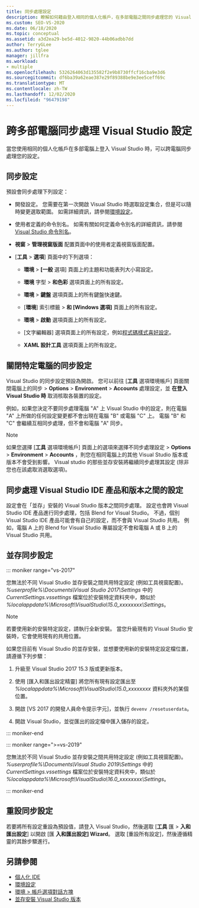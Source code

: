 ```yaml
---
title: 同步處理設定
description: 瞭解如何藉由登入相同的個人化帳戶，在多部電腦之間同步處理您的 Visual studio 設定。
ms.custom: SEO-VS-2020
ms.date: 06/18/2020
ms.topic: conceptual
ms.assetid: a3d2ea29-be5d-4012-9820-44b06adbb7dd
author: TerryGLee
ms.author: tglee
manager: jillfra
ms.workload:
- multiple
ms.openlocfilehash: 5326264063d135582f2e9b8730ffcf16cba9e3d6
ms.sourcegitcommit: df6ba39a62eae387e29f89388be9e3ee5ceff69c
ms.translationtype: MT
ms.contentlocale: zh-TW
ms.lasthandoff: 12/02/2020
ms.locfileid: "96479198"
---
```

# <a name="synchronize-visual-studio-settings-across-multiple-computers"></a>跨多部電腦同步處理 Visual Studio 設定

當您使用相同的個人化帳戶在多部電腦上登入 Visual Studio 時，可以跨電腦同步處理您的設定。

## <a name="synchronized-settings"></a>同步設定

預設會同步處理下列設定：

- 開發設定。 您需要在第一次開啟 Visual Studio 時選取設定集合，但是可以隨時變更選取範圍。 如需詳細資訊，請參閱[環境設定](../ide/environment-settings.md)。

- 使用者定義的命令別名。 如需有關如何定義命令別名的詳細資訊，請參閱 [Visual Studio 命令別名](../ide/reference/visual-studio-command-aliases.md)。

- **視窗**  >  **管理視窗版面** 配置頁面中的使用者定義視窗版面配置。

- [**工具**  >  **選項**] 頁面中的下列選項：

  - **環境**  >  **[一般** 選項] 頁面上的主題和功能表列大小寫設定。

  - **環境** 字型  >  **和色彩** 選項頁面上的所有設定。

  - **環境**  >  **鍵盤** 選項頁面上的所有鍵盤快速鍵。

  - [**環境**] 索引標籤  >  **和 [Windows 選項]** 頁面上的所有設定。

  - **環境**  >  **啟動** 選項頁面上的所有設定。

  - [文字編輯器] 選項頁面上的所有設定，例如[程式碼樣式喜好設定](code-styles-and-code-cleanup.md)。

  - **XAML 設計工具** 選項頁面上的所有設定。

## <a name="turn-off-synchronized-settings-on-a-particular-computer"></a>關閉特定電腦的同步設定

Visual Studio 的同步設定預設為開啟。 您可以前往 [**工具** 選項環境帳戶] 頁面關閉電腦上的同步  >  **Options**  >  **Environment**  >  **Accounts** 處理設定，並 **在登入 Visual Studio 時** 取消核取各裝置的設定。

例如，如果您決定不要同步處理電腦 "A" 上 Visual Studio 中的設定，則在電腦 "A" 上所做的任何設定變更都不會出現在電腦 "B" 或電腦 "C" 上。 電腦 "B" 和 "C" 會繼續互相同步處理，但不會和電腦 "A" 同步。

> [!NOTE]
> 如果您選擇 [**工具** 選項環境帳戶] 頁面上的選項來選擇不同步處理設定  >  **Options**  >  **Environment**  >  **Accounts** ，則您在相同電腦上的其他 Visual Studio 版本或版本不會受到影響。 Visual studio 的那些並存安裝將繼續同步處理其設定 (除非您也在該處取消選取選項)。

## <a name="synchronize-settings-across-visual-studio-ide-products-and-editions"></a>同步處理 Visual Studio IDE 產品和版本之間的設定

設定會在「並存」安裝的 Visual Studio 版本之間同步處理。 設定也會跨 Visual Studio IDE 產品進行同步處理，包括 Blend for Visual Studio。 不過，個別 Visual Studio IDE 產品可能會有自己的設定，而不會與 Visual Studio 共用。 例如，電腦 A 上的 Blend for Visual Studio 專屬設定不會和電腦 A 或 B 上的 Visual Studio 共用。

## <a name="side-by-side-synchronized-settings"></a>並存同步設定

::: moniker range="vs-2017"

您無法於不同 Visual Studio 並存安裝之間共用特定設定 (例如工具視窗配置)。 *%userprofile%\Documents\Visual Studio 2017\Settings* 中的 *CurrentSettings.vssettings* 檔案位於安裝特定資料夾中，類似於 *%localappdata%\Microsoft\VisualStudio\15.0_xxxxxxxx\Settings*。

> [!NOTE]
> 若要使用新的安裝特定設定，請執行全新安裝。 當您升級現有的 Visual Studio 安裝時，它會使用現有的共用位置。

如果您目前有 Visual Studio 的並存安裝，並想要使用新的安裝特定設定檔位置，請遵循下列步驟：

1. 升級至 Visual Studio 2017 15.3 版或更新版本。

2. 使用 [匯入和匯出設定精靈] 將您所有現有設定匯出至 *%localappdata%\Microsoft\VisualStudio\15.0_xxxxxxxx* 資料夾外的某個位置。

3. 開啟 [VS 2017 的開發人員命令提示字元]，並執行 `devenv /resetuserdata`。

1. 開啟 Visual Studio，並從匯出的設定檔中匯入儲存的設定。

::: moniker-end

::: moniker range=">=vs-2019"

您無法於不同 Visual Studio 並存安裝之間共用特定設定 (例如工具視窗配置)。 *%userprofile%\Documents\Visual Studio 2019\Settings* 中的 *CurrentSettings.vssettings* 檔案位於安裝特定資料夾中，類似於 *%localappdata%\Microsoft\VisualStudio\16.0_xxxxxxxx\Settings*。

::: moniker-end

## <a name="reset-synchronized-settings"></a>重設同步設定

若要將所有設定重設為預設值，請登入 Visual Studio，然後選取 [**工具** 匯  >  **入和匯出設定**] 以開啟 [匯 **入和匯出設定] Wizard**。 選取 [重設所有設定]，然後遵循精靈的其餘步驟進行。

## <a name="see-also"></a>另請參閱

- [個人化 IDE](../ide/personalizing-the-visual-studio-ide.md)
- [環境設定](../ide/environment-settings.md)
- [環境 > 帳戶選項對話方塊](reference/accounts-environment-options-dialog-box.md)
- [並存安裝 Visual Studio 版本](../install/install-visual-studio-versions-side-by-side.md)
